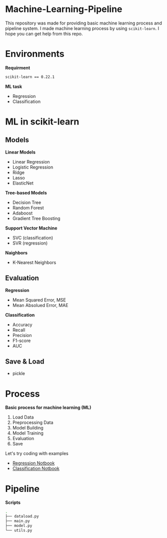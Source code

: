 # Machine-Learning-Pipeline

This repository was made for providing basic machine learning process and pipeline system. I made machine learning process by using `scikit-learn`. I hope you can get help from this repo.

# Environments

**Requirment**

```bash
scikit-learn == 0.22.1
```

**ML task**

- Regression
- Classification

# ML in scikit-learn

## Models

**Linear Models**

- Linear Regression
- Logistic Regression
- Ridge
- Lasso
- ElasticNet

**Tree-based Models**

- Decision Tree
- Random Forest
- Adaboost
- Gradient Tree Boosting

**Support Vector Machine**

- SVC (classification)
- SVR (regression)

**Naighbors**

- K-Nearest Neighbors

## Evaluation

**Regression**

- Mean Squared Error, MSE
- Mean Absolued Error, MAE

**Classification**

- Accuracy
- Recall
- Precision
- F1-score
- AUC

## Save & Load

- pickle

# Process

**Basic process for machine learning (ML)**

1. Load Data
2. Preprocessing Data
3. Model Building
4. Model Training
5. Evaluation
6. Save

Let's try coding with examples

- [Regression Notbook](https://github.com/DataNetworkAnalysis/Machine-Learning-Pipeline/blob/main/notebook/Process%20(Regression).ipynb)
- [Classification Notbook](https://github.com/DataNetworkAnalysis/Machine-Learning-Pipeline/blob/main/notebook/Process%20(Classification).ipynb)

# Pipeline

**Scripts**

```bash
.
├── dataload.py
├── main.py
├── model.py
└── utils.py
```
